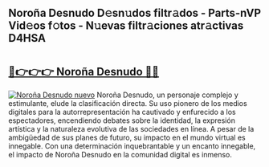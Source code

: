 ## Noroña Desnudo D𝚎sn𝚞dos filtr𝚊dos - Parts-nVP Vid𝚎os f𝚘tos - N𝚞evas filtr𝚊ciones atr𝚊ctivas D4HSA

# <h2><a href="http://mb5pdsd.tromn.icu/?c=Noro%c3%b1a+Desnudo">🔗👉👉👉 Noroña Desnudo 🔗🔗</a></h2>

[![Noroña Desnudo nuevo](https://i.imgur.com/pEAQMta.gif)](http://mb5pdsd.tromn.icu/?c=Noro%c3%b1a+Desnudo)
Noroña Desnudo, un personaje complejo y estimulante, elude la clasificación directa. Su uso pionero de los medios digitales para la autorrepresentación ha cautivado y enfurecido a los espectadores, encendiendo debates sobre la identidad, la expresión artística y la naturaleza evolutiva de las sociedades en línea. A pesar de la ambigüedad de sus planes de futuro, su impacto en el mundo virtual es innegable. Con una determinación inquebrantable y un encanto innegable, el impacto de Noroña Desnudo en la comunidad digital es inmenso.

